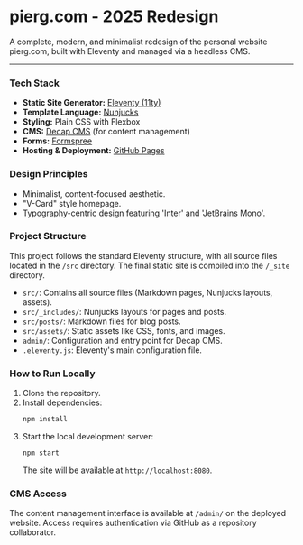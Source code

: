 # pierg.com - 2025 Redesign

A complete, modern, and minimalist redesign of the personal website pierg.com, built with Eleventy and managed via a headless CMS.

---

### Tech Stack

* **Static Site Generator:** [Eleventy (11ty)](https://www.11ty.dev/)
* **Template Language:** [Nunjucks](https://mozilla.github.io/nunjucks/)
* **Styling:** Plain CSS with Flexbox
* **CMS:** [Decap CMS](https://decapcms.org/) (for content management)
* **Forms:** [Formspree](https://formspree.io/)
* **Hosting & Deployment:** [GitHub Pages](https://pages.github.com/)

### Design Principles

* Minimalist, content-focused aesthetic.
* "V-Card" style homepage.
* Typography-centric design featuring 'Inter' and 'JetBrains Mono'.

### Project Structure

This project follows the standard Eleventy structure, with all source files located in the `/src` directory. The final static site is compiled into the `/_site` directory.

* `src/`: Contains all source files (Markdown pages, Nunjucks layouts, assets).
* `src/_includes/`: Nunjucks layouts for pages and posts.
* `src/posts/`: Markdown files for blog posts.
* `src/assets/`: Static assets like CSS, fonts, and images.
* `admin/`: Configuration and entry point for Decap CMS.
* `.eleventy.js`: Eleventy's main configuration file.

### How to Run Locally

1.  Clone the repository.
2.  Install dependencies:
    ```bash
    npm install
    ```
3.  Start the local development server:
    ```bash
    npm start
    ```
    The site will be available at `http://localhost:8080`.

### CMS Access

The content management interface is available at `/admin/` on the deployed website. Access requires authentication via GitHub as a repository collaborator.